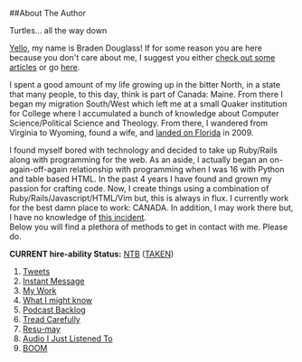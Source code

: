 ##About The Author

Turtles... all the way down

[Yello][16], my name is Braden Douglass! If for some reason you are here because you 
don't care about me, I suggest you either [check out some articles][9] or go 
[here][10].

I spent a good amount of my life growing up in the bitter North, in a state that 
many people, to this day, think is part of Canada: Maine. From there I began my 
migration South/West which left me at a small Quaker institution for College 
where I accumulated a bunch of knowledge about Computer Science/Political Science 
and Theology. From there, I wandered from Virginia to Wyoming, found a wife, and 
[landed on Florida][11] in 2009. 

I found myself bored with technology and decided to take up Ruby/Rails along with 
programming for the web. As an aside, I actually began an on-again-off-again 
relationship with programming when I was 16 with Python and table based HTML. 
In the past 4 years I have found and grown my passion 
for crafting code. Now, I create things using a combination of 
Ruby/Rails/Javascript/HTML/Vim but, this is always in flux. I currently work for
the best damn place to work: CANADA. In addition, I may work there but, I have no knowledge
of [this incident][15].  
Below you will find a plethora of methods to get in contact with me. Please do.

__CURRENT hire-ability Status:__ [NTB][6] ([TAKEN][13])

1. [Tweets][1]
1. [Instant Message][14]
1. [My Work][2]
1. [What I might know][7]
1. [Podcast Backlog][3]
1. [Tread Carefully][4]
1. [Resu-may][8]
1. [Audio I Just Listened To][5]
1. [BOOM][12]

[1]: http://twitter.com/#!/braidn
[2]: https://github.com/braidn
[3]: http://va.wiltj.com/muf/pcepisodes/
[4]: http://www.linkedin.com/in/bradendouglass
[5]: http://www.last.fm/user/gefunk
[6]: https://gimmebar.com/view/4fe9a39629ca157e63000006/big
[7]: https://github.com/braidn/Knowledge-Repo
[8]: http://braidn.github.com/Resume/
[9]: http://cloudbacon.com
[10]: https://gimmebar.com/loves/braden
[11]: http://www.fark.com/topic/florida
[12]: http://www.gravatar.com/avatar/1241f003b8bfcd6b0875ec4ed76711e3.png
[13]: https://gimmebar.com/view/50b6270eaac4228f36000009/big
[14]: braidn@dukgo.com
[15]: http://business.time.com/2012/12/24/why-does-canada-have-a-maple-syrup-cartel/
[16]: http://allyouhaterssuckmyballs.com/
